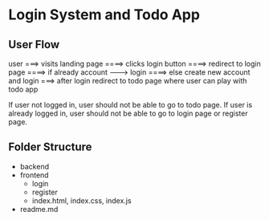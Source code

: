 # Login System and Todo App

## User Flow
user ===> visits landing page ====> clicks login button ====> redirect to login page 
    ====> if already account ---> login
    ====> else create new account and login
        ===> after login redirect to todo page where user can play with todo app

If user not logged in, user should not be able to go to todo page.
If user is already logged in, user should not be able to go to login page or register page.


## Folder Structure

-   backend
-   frontend
    -   login
    -   register
    -   index.html, index.css, index.js
-   readme.md